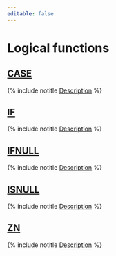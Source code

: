 ```yaml
---
editable: false
---
```


# Logical functions


## [CASE](CASE.md)

{% include notitle [Description](CASE/short-description.md) %}


## [IF](IF.md)

{% include notitle [Description](IF/short-description.md) %}


## [IFNULL](IFNULL.md)

{% include notitle [Description](IFNULL/short-description.md) %}


## [ISNULL](ISNULL.md)

{% include notitle [Description](ISNULL/short-description.md) %}


## [ZN](ZN.md)

{% include notitle [Description](ZN/short-description.md) %}

